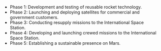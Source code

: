 
- Phase 1: Development and testing of reusable rocket technology.
- Phase 2: Launching and deploying satellites for commercial and government customers.
- Phase 3: Conducting resupply missions to the International Space Station.
- Phase 4: Developing and launching crewed missions to the International Space Station.
- Phase 5: Establishing a sustainable presence on Mars.




